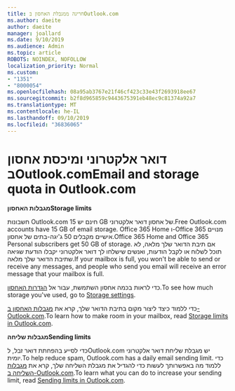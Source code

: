 ```yaml
---
title: חריגה ממגבלת האחסון בOutlook.com
ms.author: daeite
author: daeite
manager: joallard
ms.date: 9/10/2019
ms.audience: Admin
ms.topic: article
ROBOTS: NOINDEX, NOFOLLOW
localization_priority: Normal
ms.custom:
- "1351"
- "8000054"
ms.openlocfilehash: 08a95ab3767e21f46cf423c33e43f2693918ee67
ms.sourcegitcommit: b2f8d965859c9443675391eb48ec9c81374a92a7
ms.translationtype: MT
ms.contentlocale: he-IL
ms.lasthandoff: 09/10/2019
ms.locfileid: "36836065"
---
```

# <a name="email-and-storage-quota-in-outlookcom"></a><span data-ttu-id="0f88d-102">דואר אלקטרוני ומיכסת אחסון בOutlook.com</span><span class="sxs-lookup"><span data-stu-id="0f88d-102">Email and storage quota in Outlook.com</span></span>

<span data-ttu-id="0f88d-103">**מגבלות האחסון**</span><span class="sxs-lookup"><span data-stu-id="0f88d-103">**Storage limits**</span></span>

<span data-ttu-id="0f88d-104">חשבונות Outlook.com חינם יש 15 GB של אחסון דואר אלקטרוני.</span><span class="sxs-lookup"><span data-stu-id="0f88d-104">Free Outlook.com accounts have 15 GB of email storage.</span></span> <span data-ttu-id="0f88d-105">Office 365 Home ו-Office 365 מנויים אישיים מקבלים 50 ג'יגה-בתים של אחסון.</span><span class="sxs-lookup"><span data-stu-id="0f88d-105">Office 365 Home and Office 365 Personal subscribers get 50 GB of storage.</span></span> <span data-ttu-id="0f88d-106">אם תיבת הדואר שלך מלאה, לא תוכל לשלוח או לקבל הודעות, ואנשים שישלחו לך דואר אלקטרוני יקבלו הודעת שגיאה שתיבת הדואר שלך מלאה.</span><span class="sxs-lookup"><span data-stu-id="0f88d-106">If your mailbox is full, you won't be able to send or receive any messages, and people who send you email will receive an error message that your mailbox is full.</span></span>

<span data-ttu-id="0f88d-107">כדי לראות בכמה אחסון השתמשת, עבור אל [הגדרות האחסון](https://outlook.live.com/mail/options/general/storage).</span><span class="sxs-lookup"><span data-stu-id="0f88d-107">To see how much storage you've used, go to [Storage settings](https://outlook.live.com/mail/options/general/storage).</span></span>

<span data-ttu-id="0f88d-108">כדי ללמוד כיצד ליצור מקום בתיבת הדואר שלך, קרא את [מגבלות האחסון ב-Outlook.com](https://support.office.com/article/7ac99134-69e5-4619-ac0b-2d313bba5e9e).</span><span class="sxs-lookup"><span data-stu-id="0f88d-108">To learn how to make room in your mailbox, read [Storage limits in Outlook.com](https://support.office.com/article/7ac99134-69e5-4619-ac0b-2d313bba5e9e).</span></span>

<span data-ttu-id="0f88d-109">**מגבלות שליחה**</span><span class="sxs-lookup"><span data-stu-id="0f88d-109">**Sending limits**</span></span>

<span data-ttu-id="0f88d-110">כדי לסייע בהפחתת דואר זבל, לOutlook.com יש מגבלת שליחת דואר אלקטרוני יומית.</span><span class="sxs-lookup"><span data-stu-id="0f88d-110">To help reduce spam, Outlook.com has a daily email sending limit.</span></span> <span data-ttu-id="0f88d-111">כדי ללמוד מה באפשרותך לעשות כדי להגדיל את מגבלת השליחה שלך, קרא את [מגבלות השליחה ב-Outlook.com](https://support.office.com/article/279ee200-594c-40f0-9ec8-bb6af7735c2e).</span><span class="sxs-lookup"><span data-stu-id="0f88d-111">To learn what you can do to increase your sending limit, read [Sending limits in Outlook.com](https://support.office.com/article/279ee200-594c-40f0-9ec8-bb6af7735c2e).</span></span>